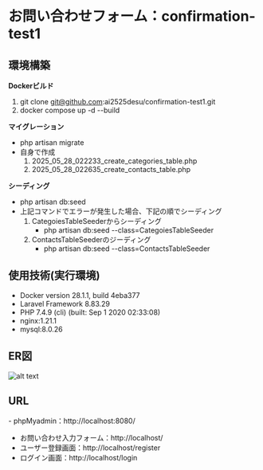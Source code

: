# お問い合わせフォーム：confirmation-test1

## 環境構築

**Dockerビルド**
1. git clone git@github.com:ai2525desu/confirmation-test1.git
2. docker compose up -d --build

**マイグレーション**
* php artisan migrate
* 自身で作成
    1. 2025_05_28_022233_create_categories_table.php
    2. 2025_05_28_022635_create_contacts_table.php

**シーディング**
* php artisan db:seed
* 上記コマンドでエラーが発生した場合、下記の順でシーディング
    1. CategoiesTableSeederからシーディング
        - php artisan db:seed --class=CategoiesTableSeeder
    2. ContactsTableSeederのジーディング
        - php artisan db:seed --class=ContactsTableSeeder

## 使用技術(実行環境)
- Docker version 28.1.1, build 4eba377
- Laravel Framework 8.83.29
- PHP 7.4.9 (cli) (built: Sep  1 2020 02:33:08)
- nginx:1.21.1
- mysql:8.0.26

## ER図
![alt text](image.png)

## URL
​- phpMyadmin：http://localhost:8080/
- お問い合わせ入力フォーム：http://localhost/
- ユーザー登録画面：http://localhost/register
- ログイン画面：http://localhost/login



